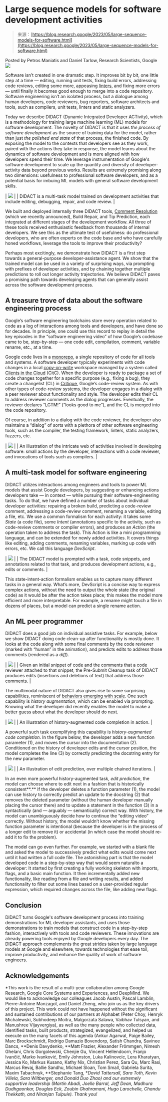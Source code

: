 <!--yml
category: 未分类
date: 2024-05-27 14:29:04
-->

# Large sequence models for software development activities

> 来源：[https://blog.research.google/2023/05/large-sequence-models-for-software.html](https://blog.research.google/2023/05/large-sequence-models-for-software.html)

Posted by Petros Maniatis and Daniel Tarlow, Research Scientists, Google ![](img/a1ca82879abe550f982f8bd11e5aeb54.png)

Software isn’t created in one dramatic step. It improves bit by bit, one little step at a time — editing, running unit tests, fixing build errors, addressing code reviews, editing some more, appeasing [linters](https://en.wikipedia.org/wiki/Lint_(software)), and fixing more errors — until finally it becomes good enough to merge into a code repository. Software engineering isn’t an isolated process, but a dialogue among human developers, code reviewers, bug reporters, software architects and tools, such as compilers, unit tests, linters and static analyzers.

Today we describe DIDACT (​​Dynamic Integrated Developer ACTivity), which is a methodology for training large machine learning (ML) models for software development. The novelty of DIDACT is that it uses *the process of software development* as the source of training data for the model, rather than just *the polished end state* of that process, the finished code. By exposing the model to the contexts that developers see as they work, paired with the actions they take in response, the model learns about the dynamics of software development and is more aligned with how developers spend their time. We leverage instrumentation of Google's software development to scale up the quantity and diversity of developer-activity data beyond previous works. Results are extremely promising along two dimensions: usefulness to professional software developers, and as a potential basis for imbuing ML models with general software development skills.

| [![](img/560cdad8757928c28828ba961f532690.png)](https://blogger.googleusercontent.com/img/b/R29vZ2xl/AVvXsEiJD9kDvfSCOudyA3cXrYr3eYIKzuqNfndwpoZVHsENIIFUTARGBFoqn_IE627Zk2iGuQg3NFOGcPw2pCA8fBSYv-iBzYNEw4yoOGghZrNvo1AJY1K0o9IvzMCqKjKPEKupP7NL8yQqBs3BUzoizgePEBgZN5vN9Ni7B0a2_eCs4GzFEJYDUR2xF4TIYg/s1475/image2.png) |
| DIDACT is a multi-task model trained on development activities that include editing, debugging, repair, and code review. |

We built and deployed internally three DIDACT tools, [Comment Resolution](https://ai.googleblog.com/2023/05/resolving-code-review-comments-with-ml.html) (which we recently announced), Build Repair, and Tip Prediction, each integrated at different stages of the development workflow. All three of these tools received enthusiastic feedback from thousands of internal developers. We see this as the ultimate test of usefulness: do professional developers, who are often experts on the code base and who have carefully honed workflows, leverage the tools to improve their productivity?

Perhaps most excitingly, we demonstrate how DIDACT is a first step towards a general-purpose developer-assistance agent. We show that the trained model can be used in a variety of surprising ways, via prompting with prefixes of developer activities, and by chaining together multiple predictions to roll out longer activity trajectories. We believe DIDACT paves a promising path towards developing agents that can generally assist across the software development process.

## A treasure trove of data about the software engineering process

Google’s software engineering toolchains store every operation related to code as a log of interactions among tools and developers, and have done so for decades. In principle, one could use this record to replay in detail the key episodes in the “software engineering video” of how Google’s codebase came to be, step-by-step — one code edit, compilation, comment, variable rename, etc., at a time.

Google code lives in a [monorepo](https://en.wikipedia.org/wiki/Monorepo), a single repository of code for all tools and systems. A software developer typically experiments with code changes in a local [copy-on-write](https://en.wikipedia.org/wiki/Copy-on-write) workspace managed by a system called [Clients in the Cloud](https://cacm.acm.org/magazines/2016/7/204032-why-google-stores-billions-of-lines-of-code-in-a-single-repository/fulltext) (CitC). When the developer is ready to package a set of code changes together for a specific purpose (e.g., fixing a bug), they create a changelist (CL) in [Critique](https://abseil.io/resources/swe-book/html/ch19.html), Google’s code-review system. As with other types of code-review systems, the developer engages in a dialog with a peer reviewer about functionality and style. The developer edits their CL to address reviewer comments as the dialog progresses. Eventually, the reviewer declares “LGTM!” (“looks good to me”), and the CL is merged into the code repository.

Of course, in addition to a dialog with the code reviewer, the developer also maintains a “dialog” of sorts with a plethora of other software engineering tools, such as the compiler, the testing framework, linters, static analyzers, fuzzers, etc.

| [![](img/7b8d0e0dd6ee4742cfdaaf05b613843d.png)](https://blogger.googleusercontent.com/img/b/R29vZ2xl/AVvXsEjhdDAeePURbX0syZUQcLifMLS9uMw-ufpwg8jUXQoQMyHa0UNstR_vA7mqan_fjqzlXLuSlwVZItU-dqZne3Bk4Adsb2DLTi__wX0vmfk_JnEjRC_tmE72e7woRNCsZO6znn3OCQsZLZvZrlU55byBsm3oi5ubHBvDizqvz3N83je01r7XtZ6cuvEZZA/s1877/image4.gif) |
| An illustration of the intricate web of activities involved in developing software: small actions by the developer, interactions with a code reviewer, and invocations of tools such as compilers. |

## A multi-task model for software engineering

DIDACT utilizes interactions among engineers and tools to power ML models that assist Google developers, by suggesting or enhancing actions developers take — in context — while pursuing their software-engineering tasks. To do that, we have defined a number of tasks about individual developer activities: repairing a broken build, predicting a code-review comment, addressing a code-review comment, renaming a variable, editing a file, etc. We use a common formalism for each activity: it takes some *State* (a code file), some *Intent* (annotations specific to the activity, such as code-review comments or compiler errors), and produces an *Action* (the operation taken to address the task). This Action is like a mini programming language, and can be extended for newly added activities. It covers things like editing, adding comments, renaming variables, marking up code with errors, etc. We call this language *DevScript*.

| [![](img/e501ce4e695031908597de318fc17d3c.png)](https://blogger.googleusercontent.com/img/b/R29vZ2xl/AVvXsEgsd4dFYSNVxcg20eqgJqdr3u9S2hHsBlqOelnix5XZd5zIhrZIemDLaF3CcaMk09Y_9kyDkhAuAq2-STjKDOP1Tb9ShsE91FpNgnLRqOxIzCKrTj2_WaAJUlRxikaLmQK2iv7YfpnQtQeaUeIXNCRE9efYju6KxGBEu4zwDA0vQ6qla6dNvpResnch2w/s1200/DIDACT.gif) |
| The DIDACT model is prompted with a task, code snippets, and annotations related to that task, and produces development actions, e.g., edits or comments. |

This state-intent-action formalism enables us to capture many different tasks in a general way. What’s more, DevScript is a concise way to express complex actions, without the need to output the whole state (the original code) as it would be after the action takes place; this makes the model more efficient and more interpretable. For example, a rename might touch a file in dozens of places, but a model can predict a single rename action.

## An ML peer programmer

DIDACT does a good job on individual assistive tasks. For example, below we show DIDACT doing code clean-up after functionality is mostly done. It looks at the code along with some final comments by the code reviewer (marked with “human” in the animation), and predicts edits to address those comments (rendered as a *diff*).

| [![](img/0958309b8514560c095f51ab8b05fa55.png)](https://blogger.googleusercontent.com/img/b/R29vZ2xl/AVvXsEgNMPCHlZwRpo4EKM-HZt7qVII342P6kFgSK18H2sYqftvqmrEC-SZp9FsmgvpZtafgCid3WF905_ooJrA8vEFNs7M4B9Ox5pObqzvCltaAUXouIkiVpLWKRs-VEY0Dhpg11RbH7iJfhdinkNegpK0rOhTPR7rdzleQJzpIErVIZBkPi3WjisexB0Uklw/s897/DIDACT2.gif) |
| Given an initial snippet of code and the comments that a code reviewer attached to that snippet, the Pre-Submit Cleanup task of DIDACT produces edits (insertions and deletions of text) that address those comments. |

The multimodal nature of DIDACT also gives rise to some surprising capabilities, reminiscent of [behaviors emerging with scale](https://ai.googleblog.com/2022/11/characterizing-emergent-phenomena-in.html). One such capability is *history augmentation*, which can be enabled via prompting. Knowing what the developer did recently enables the model to make a better guess about what the developer should do next.

| [![](img/de9f20eedef70be1d4b92b012ac76253.png)](https://blogger.googleusercontent.com/img/b/R29vZ2xl/AVvXsEjgwd-Dvh_esu_26f2rO6DKwMpGyDF0wKHzasGuD3RhXNJiJR5cM613KLSuabNp5hvKV9dF2vzHd7XkUOKD4d7l1cOyV2ovYwxWLECmudUKDk5bmVNOg5eImsqUJbkUkPWk7yOiCogafub7eHb9B3cytjGInIICcMoWFrTlsgqfN3B9IvHFPbWbwfIkZQ/s1044/CitCMonster.gif) |
| An illustration of history-augmented code completion in action. |

A powerful such task exemplifying this capability is *history-augmented code completion*. In the figure below, the developer adds a new function parameter (1), and moves the cursor into the documentation (2). Conditioned on the history of developer edits and the cursor position, the model completes the line (3) by correctly predicting the docstring entry for the new parameter.

| [![](img/f6baad53225c42e13ec7a315c6d00110.png)](https://blogger.googleusercontent.com/img/b/R29vZ2xl/AVvXsEj_ao8R6Rv9t0sz_O27BPC0Wy3dpbllP101ovPL1yklPN4SqJu8B94EZyhKumBZLsbmuiLdNVlA92wmOgnBQ-nglk2FcNRc4B2J2hFsR3x0Zy2XWcDGylowaxI2hDJH2cAyIzAEcZqCeg8PsLWCNkKzhr-jnMPr4_aGjjZguCogRalV2582jqshece5bA/s1048/DIDACT4.gif) |
| An illustration of edit prediction, over multiple chained iterations. |

In an even more powerful history-augmented task, *edit prediction*, the model can choose where to edit next in a fashion that is historically consistent**.** If the developer deletes a function parameter (1), the model can use history to correctly predict an update to the docstring (2) that removes the deleted parameter (without the human developer manually placing the cursor there) and to update a statement in the function (3) in a syntactically (and — arguably — semantically) correct way. With history, the model can unambiguously decide how to continue the “editing video” correctly. Without history, the model wouldn’t know whether the missing function parameter is intentional (because the developer is in the process of a longer edit to remove it) or accidental (in which case the model should re-add it to fix the problem).

The model can go even further. For example, we started with a blank file and asked the model to successively predict what edits would come next until it had written a full code file. The astonishing part is that the model developed code in a step-by-step way that would seem naturalto a developer: It started by first creating a fully working skeleton with imports, flags, and a basic main function. It then incrementally added new functionality, like reading from a file and writing results, and added functionality to filter out some lines based on a user-provided regular expression, which required changes across the file, like adding new flags.

## Conclusion

DIDACT turns Google's software development process into training demonstrations for ML developer assistants, and uses those demonstrations to train models that construct code in a step-by-step fashion, interactively with tools and code reviewers. These innovations are already powering tools enjoyed by Google developers every day. The DIDACT approach complements the great strides taken by large language models at Google and elsewhere, towards technologies that ease toil, improve productivity, and enhance the quality of work of software engineers.

## Acknowledgements

*This work is the result of a multi-year collaboration among Google Research, Google Core Systems and Experiences, and DeepMind. We would like to acknowledge our colleagues Jacob Austin, Pascal Lamblin, Pierre-Antoine Manzagol, and Daniel Zheng, who join us as the key drivers of this project. This work could not have happened without the significant and sustained contributions of our partners at Alphabet (Peter Choy, Henryk Michalewski, Subhodeep Moitra, Malgorzata Salawa, Vaibhav Tulsyan, and Manushree Vijayvergiya), as well as the many people who collected data, identified tasks, built products, strategized, evangelized, and helped us execute on the many facets of this agenda (Ankur Agarwal, Paige Bailey, Marc Brockschmidt, Rodrigo Damazio Bovendorp, Satish Chandra, Savinee Dancs, **Denis Davydenko, **Matt Frazier, Alexander Frömmgen, Nimesh Ghelani, Chris Gorgolewski, Chenjie Gu, Vincent Hellendoorn, Franjo Ivančić, Marko Ivanković, Emily Johnston, Luka Kalinovcic, Lera Kharatyan, Jessica Ko, Markus Kusano, Kathy Nix, Christian Perez, Sara Qu, Marc Rasi, Marcus Revaj, Ballie Sandhu, Michael Sloan, Tom Small, Gabriela Surita, Maxim Tabachnyk, **Stephanie Tang, **David Tattersall, Sara Toth, Kevin Villela, Sara Wiltberger, and Donald Duo Zhao) and our extremely supportive leadership (Martín Abadi, Joelle Barral, Jeff Dean, Madhura Dudhgaonkar, Douglas Eck, Zoubin Ghahramani, Hugo Larochelle, Chandu Thekkath, and Niranjan Tulpule). Thank you!*